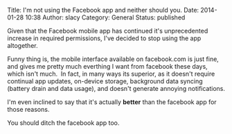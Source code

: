 Title: I'm not using the Facebook app and neither should you.
Date: 2014-01-28 10:38
Author: slacy
Category: General
Status: published

Given that the Facebook mobile app has continued it's unprecedented
increase in required permissions, I've decided to stop using the app
altogether.

Funny thing is, the mobile interface available on facebook.com is just
fine, and gives me pretty much everthing I want from facebook these
days, which isn't much.  In fact, in many ways its superior, as it
doesn't require continual app updates, on-device storage, background
data syncing (battery drain and data usage), and doesn't generate
annoying notifications.

I'm even inclined to say that it's actually **better** than the facebook
app for those reasons.

You should ditch the facebook app too.
